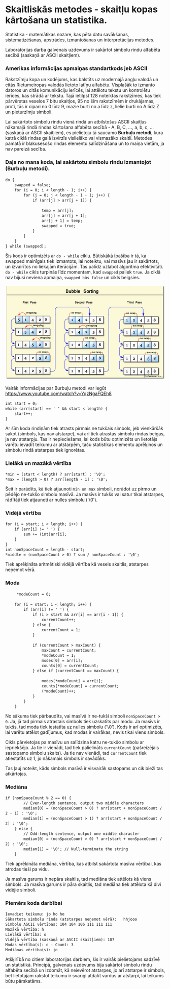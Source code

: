 # Skaitliskās metodes - skaitļu kopas kārtošana un statistika.
Statistika - matemātikas nozare, kas pēta datu savākšanas, sistematizēšanas, apstrādes, izmantošanas un interpretācijas metodes.

Laboratorijas darba galvenais uzdevums ir sakārtot simbolu rindu alfabēta secībā (saskaņā ar ASCII skaitļiem). 

### Amerikas informācijas apmaiņas standartkods jeb ASCII 
 Rakstzīmju kopa un kodējums, kas balstīts uz modernajā angļu valodā un citās Rietumeiropas valodās lietoto latīņu alfabētu. Visplašāk to izmanto datoros un citās komunikāciju ierīcēs, lai attēlotu tekstu un kontrolētu ierīces, kas strādā ar tekstu.
 Tajā ietilpst 128 noteiktas rakstzīmes, kas tiek pārvērstas veselos 7 bitu skaitļos, 95 no šīm rakstzīmēm ir drukājamas, proti, tās ir cipari no 0 līdz 9, mazie burti no a līdz z, lielie burti no A līdz Z un pieturzīmju simboli.

Lai sakārtoto simbolu rindu vienā rindā un atbilstošus ASCII skaitļus nākamajā rindā
rindas kārtošana alfabēta secībā - A, B, C, ..., a, b, c, ... (saskaņā ar ASCII skaitļiem), es pielietoju tā saucamo **Burbuļu metodi**, kura katrā ciklā rindas galā izvirzīs vislielāko vai vismazāko skaitli. Metodes pamatā ir blakusesošo rindas elementu salīdzināšana un to maiņa vietām, ja nav pareizā secība.

### Daļa no mana koda, lai sakārtotu simbolu rindu izmantojot (Burbuļu metodi).
```
do {
    swapped = false;
    for (i = 0; i < length - 1; i++) {
        for (j = 0; j < length - 1 - i; j++) {
            if (arr[j] > arr[j + 1]) {
               
                temp = arr[j];
                arr[j] = arr[j + 1];
                arr[j + 1] = temp;
                swapped = true;
            }
        }
    }
} while (swapped);
```
Šis kods ir optimizēts ar ``do - while`` ciklu. Būtiskākā īpašība ir tā, ka swapped mainīgais tiek izmantots, lai noteiktu, vai masīvs jau ir sakārtots, un izvairītos no liekajām iterācijām. Tas palīdz uzlabot algoritma efektivitāti. ``do - while`` cikls turpinās līdz momentam, kad ``swapped`` paliek ``true``. Ja ciklā nav bijusi neviena apmaiņa, ``swapped būs false`` un cikls beigsies. 


![Bubble sorting vizualizācija ](image.png)

Vairāk informācijas par Burbuļu metodi var iegūt https://www.youtube.com/watch?v=YqzNgaFQEh8

```
int start = 0;
while (arr[start] == ' ' && start < length) {
    start++;
}

```
Ar šīm koda rindiņām tiek atrasts pirmais ne tukšais simbols, jeb vienkāršāk sakot (simbols, kas nav atstarpe), vai arī tiek atrastas simbolu rindas beigas, ja nav atstarpju. Tas ir nepieciešams, lai kods būtu optimizēts un lietotājs varētu ievadīt teikumu ar atstarpēm, taču statistikas elementu aprēķinos un simbolu rindā atstarpes tiek ignorētas.

### Lielākā un mazākā vērtība
```
*min = (start < length) ? arr[start] : '\0';
*max = (length > 0) ? arr[length - 1] : '\0';
```
Šeit ir parādīts, kā tiek atjaunoti ``min un max`` simboli, norādot uz pirmo un pēdējo ne-tukšo simbolu masīvā. Ja masīvs ir tukšs vai satur tikai atstarpes, rādītāji tiek atjaunoti ar nulles simbolu ('\0').

### Vidējā vērtība
```
for (i = start; i < length; i++) {
    if (arr[i] != ' ') {
        sum += (int)arr[i];
    }
}
int nonSpaceCount = length - start;
*middle = (nonSpaceCount > 0) ? sum / nonSpaceCount : '\0';
```
Tiek aprēķināta aritmētiski vidējā vērtība kā vesels skaitlis, atstarpes neņemot vērā.

### Moda
```
     *modeCount = 0;

    for (i = start; i < length; i++) {
        if (arr[i] != ' ') {
            if (i > start && arr[i] == arr[i - 1]) {
                currentCount++;
            } else {
                currentCount = 1;
            }

            if (currentCount > maxCount) {
                maxCount = currentCount;
                *modeCount = 1; 
                modes[0] = arr[i];
                counts[0] = currentCount;
            } else if (currentCount == maxCount) {
                
                modes[*modeCount] = arr[i];
                counts[*modeCount] = currentCount;
                (*modeCount)++;
            }
        }
    }
```
No sākuma tiek pārbaudīts, vai masīvā ir ne-tukši simboli ``nonSpaceCount > 0``. Ja, jā tad pirmais atrastais simbols tiek uzskatīts par modu. Ja masīvs ir tukšs, tad moda tiek iestatīta uz nulles simbolu ('\0'). Kods ir arī optimizēts, lai varētu attēlot gadījumus, kad modas ir vairākas, nevis tikai viens simbols.

Cikls pārvietojas pa masīvu un salīdzina katru ne-tukšo simbolu ar iepriekšējo. Ja tie ir vienādi, tad tiek palielināts ``currentCount`` (pašreizējais sastopamo simbolu skaits). Ja tie nav vienādi, tad ``currentCount`` tiek atiestatīts uz 1, jo nākamais simbols ir savādāks.

Tas ļauj noteikt, kāds simbols masīvā ir visvairāk sastopams un cik bieži tas atkārtojas.

### Mediāna
```
if (nonSpaceCount % 2 == 0) {
        // Even-length sentence, output two middle characters
        median[0] = (nonSpaceCount > 0) ? arr[start + nonSpaceCount / 2 - 1] : '\0';
        median[1] = (nonSpaceCount > 1) ? arr[start + nonSpaceCount / 2] : '\0';
    } else {
        // Odd-length sentence, output one middle character
        median[0] = (nonSpaceCount > 0) ? arr[start + nonSpaceCount / 2] : '\0';
        median[1] = '\0'; // Null-terminate the string
    }

```
Tiek aprēķināta mediāna, vērtība, kas atbilst sakārtota masīva vērtībai, kas atrodas tieši pa vidu.

Ja masīva garums ir nepāra skaitlis, tad mediāna tiek attēlots kā viens simbols.
Ja masīva garums ir pāra skaitlis, tad mediāna tiek attēlota kā divi vidējie simboli.

### Piemērs koda darbībai
```
Ievadiet teikumu: jo ho ho
Sākartota simbolu rinda (atstarpes neņemot vērā):   hhjooo
Simbolu ASCII vērtības: 104 104 106 111 111 111
Mazākā vērtība: h
Lielākā vērtība: o
Vidējā vērtība (saskaņā ar ASCII skaitļiem): 107
Modas vērtība(s): o - Count: 3
Mediānas vērtība(s): jo
```
Atšķirībā no citiem laboratorijas darbiem, šis ir vairāk pielietojams sadzīvē un statistikā. Principā, galvenais uzdevums bija sakārtot simbolu rindu alfabēta secībā un izdomāt, kā neievērot atstarpes, jo arī atstarpe ir simbols, bet lietotājam rakstot teikumu ir svarīgi atdalīt vārdus ar atstarpi, lai teikums būtu pārskatāms. 